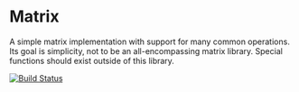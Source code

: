 Matrix
===

A simple matrix implementation with support for many common operations. Its goal is simplicity, not to be an all-encompassing matrix library. Special functions should exist outside of this library.

[![Build Status](https://drone.io/github.com/FreeFlow/matrix/status.png)](https://drone.io/github.com/FreeFlow/matrix/latest)